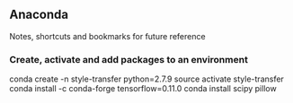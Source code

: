## Anaconda
Notes, shortcuts and bookmarks for future reference

### Create, activate and add packages to an environment
conda create -n style-transfer python=2.7.9
source activate style-transfer
conda install -c conda-forge tensorflow=0.11.0
conda install scipy pillow

